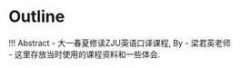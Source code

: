 # Outline

!!! Abstract 
    - 大一春夏修读ZJU英语口译课程, By - 梁君英老师   
    - 这里存放当时使用的课程资料和一些体会.

<script src="https://giscus.app/client.js"
        data-repo="Slowist-Lee/notebook"
        data-repo-id="R_kgDONfrw0A"
        data-category="Announcements"
        data-category-id="DIC_kwDONfrw0M4ClZMR"
        data-mapping="pathname"
        data-strict="0"
        data-reactions-enabled="1"
        data-emit-metadata="0"
        data-input-position="top"
        data-theme="preferred_color_scheme"
        data-lang="zh-CN"
        crossorigin="anonymous"
        async>
</script>